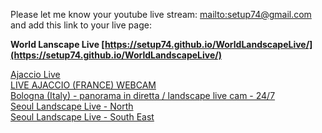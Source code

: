 Please let me know your youtube live stream: [mailto:setup74@gmail.com](mailto:setup74@gmail.com?subject=World%20Landscpae%20Live%20Registration)
and add this link to your live page:

**World Lanscape Live [https://setup74.github.io/WorldLandscapeLive/](https://setup74.github.io/WorldLandscapeLive/)**


[Ajaccio Live](https://www.youtube.com/watch?v=sDNHnV4gL6k)  
[LIVE AJACCIO (FRANCE) WEBCAM](https://www.youtube.com/watch?v=6qPuAnOn1H8)  
[Bologna (Italy) - panorama in diretta / landscape live cam - 24/7](https://www.youtube.com/watch?v=K6_qnay-zQU)  
[Seoul Landscape Live - North](http://www.youtube.com/watch?v=i1YvOuuliTk)  
[Seoul Landscape Live - South East](https://www.youtube.com/watch?v=JOAJlnmcCMY)  

